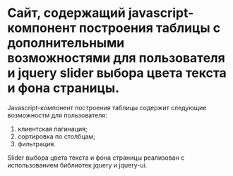 # Cайт, содержащий javascript-компонент построения таблицы с дополнительными возможностями для пользователя и jquery slider выбора цвета текста и фона страницы.

Javascript-компонент построения таблицы содержит следующие возможностм для пользователя:
1. клиентская пагинация;
2. сортировка по столбцам;
3. фильтрация.

Slider выбора цвета текста и фона страницы реализован с использованием библиотек jquery и jquery-ui.
